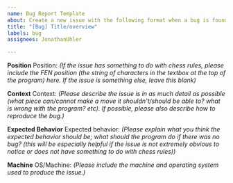 ```yaml
---
name: Bug Report Template
about: Create a new issue with the following format when a bug is found
title: "[Bug] Title/overview"
labels: bug
assignees: JonathanUhler

---
```


**Position**
Position: 
*(If the issue has something to do with chess rules, please include the FEN position (the string of characters in the textbox at the top of the program) here. If the issue is something else, leave this blank)*

**Context**
Context: 
*(Please describe the issue is in as much detail as possible (what piece can/cannot make a move it shouldn't/should be able to? what is wrong with the program? etc). If possible, please also describe how to reproduce the bug.)*

**Expected Behavior**
Expected behavior: 
*(Please explain what you think the expected behavior should be; what should the program do if there was no bug? (this will be especially helpful if the issue is not extremely obvious to notice or does not have something to do with chess rules))*

**Machine**
OS/Machine: 
*(Please include the machine and operating system used to produce the issue.)*
